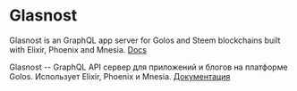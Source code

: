 # Glasnost

Glasnost is an GraphQL app server for Golos and Steem blockchains built with Elixir, Phoenix and Mnesia.
[Docs](https://github.com/cyberpunk-ventures/glasnost/blob/master/README-en.md)

Glasnost -- GraphQL API сервер для приложений и блогов на платформе Golos. Использует Elixir, Phoenix и Mnesia.
[Документация](https://github.com/cyberpunk-ventures/glasnost/blob/master/README-ru.md)
